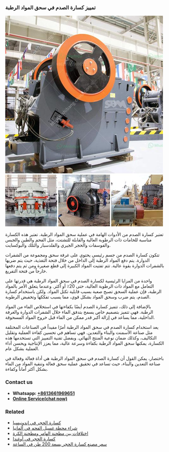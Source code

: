 <h3>تمييز كسارة الصدم في سحق المواد الرطبة</h3><img src='1701850816.jpg' alt=''><p>تعتبر كسارة الصدم من الأدوات الهامة في عملية سحق المواد الرطبة. تعتبر هذه الكسارة مناسبة للخامات ذات الرطوبة العالية والقابلة للتشتت، مثل الفحم والطين والجبس والفوسفات والحجر الجيري والفلدسبار والتلك والبوكسايت.</p><p>تتكون كسارة الصدم من جسم رئيسي يحتوي على غرفة سحق ومجموعة من الشفرات الدوارة. يتم دفع المواد الرطبة إلى الداخل من خلال فتحة التغذية، حيث يتم ضربها بالشفرات الدوارة بقوة عالية. تتم تفتيت المواد الكبيرة إلى قطع صغيرة ومن ثم يتم دفعها خارجاً من فتحة التفريغ.</p><p>واحدة من المزايا الرئيسية لكسارة الصدم في سحق المواد الرطبة هي قدرتها على التعامل مع المواد ذات الرطوبة العالية، حتى 20٪ أو أكثر. وعندما يتعلق الأمر بالمواد الرطبة، فإن عملية السحق تصبح صعبة بسبب قابلية تكتل المواد. ولكن باستخدام كسارة الصدم، يتم ضرب وسحق المواد بشكل قوي، مما يسبب تفككها وتخفيض الرطوبة.</p><p>بالإضافة إلى ذلك، تتميز كسارة الصدم أيضًا بكفاءتها في استخلاص الماء من المواد الرطبة. فهي تتميز بتصميم خاص يسمح بتدفق الماء خلال الشفرات الدوارة والغرفة الداخلية، مما يساعد في إزالة أكبر قدر ممكن من الماء قبل خروج المواد المسحوقة.</p><p>يعد استخدام كسارة الصدم في سحق المواد الرطبة أمرًا مفيداً في الصناعات المختلفة مثل صناعة الأسمنت والبناء والتعدين. فهي تساهم في تحسين كفاءة العملية وتقليل التكاليف، وكذلك ضمان نوعية المنتج النهائي. وبفضل تقنية التمييز التي تستخدمها هذه الكسارة، يمكنها سحق المواد الرطبة بكفاءة وسرعة عالية، مما يعزز الإنتاجية ويحسن أداء العملية بشكل عام.</p><p>باختصار، يمكن القول أن كسارة الصدم في سحق المواد الرطبة هي أداة فعالة وفعالة في صناعة التعدين والبناء، حيث تساعد في تحقيق عملية سحق فعالة وتنقية المواد من الماء بشكل أكثر أماناً وكفاءة.</p><h3>Contact us</h3><ul><li><strong>Whatsapp:&nbsp;<a href="https://wa.me/8613661969651">+8613661969651</a></strong></li><li><a href="https://swt.shibang-china.com/?git&amp;zhl&amp;تمييز كسارة الصدم في سحق المواد الرطبة"><strong>Online Service(chat now)</strong></a></li></ul><h3>Related</h3><ul><li><a href='كسارة الحجر في إندونيسيا.md'>كسارة الحجر في إندونيسيا</a></li><li><a href='شراء محطة غسيل الفحم في ألمانيا.md'>شراء محطة غسيل الفحم في ألمانيا</a></li><li><a href='اختلافات بين مطحنة الهامر ومطحنة الكرة.md'>اختلافات بين مطحنة الهامر ومطحنة الكرة</a></li><li><a href='كسارة الحجر في أوغندا.md'>كسارة الحجر في أوغندا</a></li><li><a href='سعر مصنع كسارة الحجر بسعة 200 طن في الساعة.md'>سعر مصنع كسارة الحجر بسعة 200 طن في الساعة</a></li></ul>